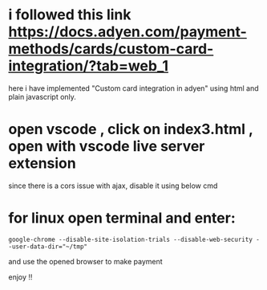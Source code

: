 # i followed this link  https://docs.adyen.com/payment-methods/cards/custom-card-integration/?tab=web_1

here i have implemented "Custom card integration in adyen"   using html and plain javascript only.

# open vscode , click on index3.html , open with vscode live server extension


since there is a cors issue with ajax, disable it using below cmd
# for linux open terminal and enter:   
```
google-chrome --disable-site-isolation-trials --disable-web-security --user-data-dir="~/tmp"
```


and use the opened browser to make payment

enjoy !!